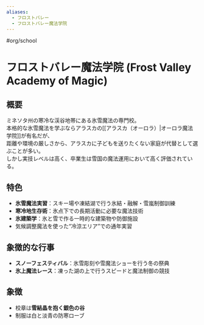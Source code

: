 ```yaml
---
aliases:
  - フロストバレー
  - フロストバレー魔法学院
---
```


#org/school 
# フロストバレー魔法学院 (Frost Valley Academy of Magic)

## 概要
ミネソタ州の寒冷な渓谷地帯にある氷雪魔法の専門校。  
本格的な氷雪魔法を学ぶならアラスカの[[アラスカ（オーロラ）|オーロラ魔法学院]]が有名だが、  
距離や環境の厳しさから、アラスカに子どもを送りたくない家庭が代替として選ぶことが多い。  
しかし実技レベルは高く、卒業生は雪国の魔法運用において高く評価されている。

## 特色
- **氷雪魔法実習**：スキー場や凍結湖で行う氷結・融解・雪嵐制御訓練  
- **寒冷地生存術**：氷点下での長期活動に必要な魔法技術  
- **氷建築学**：氷と雪で作る一時的な建築物や防御施設  
- 気候調整魔法を使った“冷涼エリア”での通年実習

## 象徴的な行事
- **スノーフェスティバル**：氷雪彫刻や雪魔法ショーを行う冬の祭典  
- **氷上魔法レース**：凍った湖の上で行うスピードと魔法制御の競技

## 象徴
- 校章は**雪結晶を抱く銀色の谷**
- 制服は白と淡青の防寒ローブ
